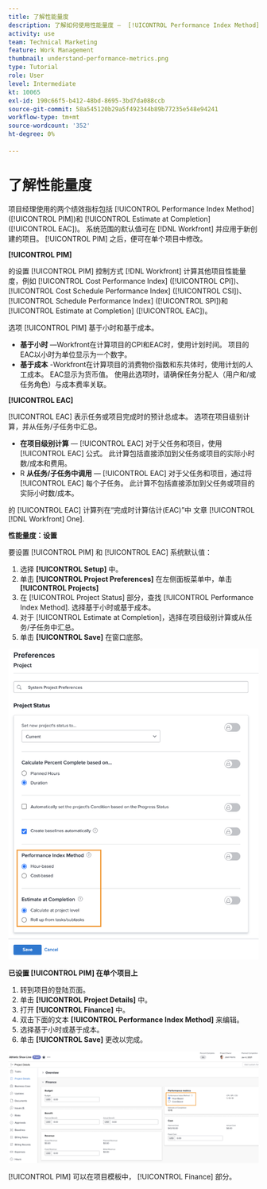 ```yaml
---
title: 了解性能量度
description: 了解如何使用性能量度 —  [!UICONTROL Performance Index Method] ([!UICONTROL PIM])和 [!UICONTROL Estimate at Completion] ([!UICONTROL EAC])。
activity: use
team: Technical Marketing
feature: Work Management
thumbnail: understand-performance-metrics.png
type: Tutorial
role: User
level: Intermediate
kt: 10065
exl-id: 190c66f5-b412-48bd-8695-3bd7da088ccb
source-git-commit: 58a545120b29a5f492344b89b77235e548e94241
workflow-type: tm+mt
source-wordcount: '352'
ht-degree: 0%

---
```


# 了解性能量度

项目经理使用的两个绩效指标包括 [!UICONTROL Performance Index Method] ([!UICONTROL PIM])和 [!UICONTROL Estimate at Completion] ([!UICONTROL EAC])。 系统范围的默认值可在 [!DNL Workfront] 并应用于新创建的项目。 [!UICONTROL PIM] 之后，便可在单个项目中修改。

**[!UICONTROL PIM]**

的设置 [!UICONTROL PIM] 控制方式 [!DNL Workfront] 计算其他项目性能量度，例如 [!UICONTROL Cost Performance Index] ([!UICONTROL CPI])、 [!UICONTROL Cost Schedule Performance Index] ([!UICONTROL CSI])、 [!UICONTROL Schedule Performance Index] ([!UICONTROL SPI])和 [!UICONTROL Estimate at Completion] ([!UICONTROL EAC])。

选项 [!UICONTROL PIM] 基于小时和基于成本。

* **基于小时** —Workfront在计算项目的CPI和EAC时，使用计划时间。 项目的EAC以小时为单位显示为一个数字。
* **基于成本** -Workfront在计算项目的消费物价指数和东共体时，使用计划的人工成本。 EAC显示为货币值。 使用此选项时，请确保任务分配人（用户和/或任务角色）与成本费率关联。

**[!UICONTROL EAC]**

[!UICONTROL EAC] 表示任务或项目完成时的预计总成本。 选项在项目级别计算，并从任务/子任务中汇总。

* **在项目级别计算** — [!UICONTROL EAC] 对于父任务和项目，使用 [!UICONTROL EAC] 公式。 此计算包括直接添加到父任务或项目的实际小时数/成本和费用。
* R **从任务/子任务中调用** — [!UICONTROL EAC] 对于父任务和项目，通过将 [!UICONTROL EAC] 每个子任务。 此计算不包括直接添加到父任务或项目的实际小时数/成本。

的 [!UICONTROL EAC] 计算列在“完成时计算估计(EAC)”中 <!-- link to article -->文章 [!UICONTROL [!DNL Workfront] One].

**性能量度：设置**

要设置 [!UICONTROL PIM] 和 [!UICONTROL EAC] 系统默认值：

1. 选择 **[!UICONTROL Setup]** 中。
1. 单击 **[!UICONTROL Project Preferences]** 在左侧面板菜单中，单击 **[!UICONTROL Projects]**
1. 在 [!UICONTROL Project Status] 部分，查找 [!UICONTROL Performance Index Method]. 选择基于小时或基于成本。
1. 对于 [!UICONTROL Estimate at Completion]，选择在项目级别计算或从任务/子任务中汇总。
1. 单击 **[!UICONTROL Save]** 在窗口底部。

![图像 [!UICONTROL Project Preferences] 屏幕](assets/setting-up-finances-1.png)

**已设置 [!UICONTROL PIM] 在单个项目上**

1. 转到项目的登陆页面。
1. 单击 **[!UICONTROL Project Details]** 中。
1. 打开 **[!UICONTROL Finance]** 中。
1. 双击下面的文本 **[!UICONTROL Performance Index Method]** 来编辑。
1. 选择基于小时或基于成本。
1. 单击 **[!UICONTROL Save]** 更改以完成。

![图像 [!UICONTROL Project Details] 屏幕](assets/setting-up-finances-2.png)

[!UICONTROL PIM] 可以在项目模板中， [!UICONTROL Finance] 部分。
